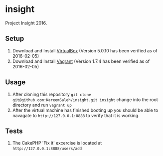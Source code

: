 # insight
Project Insight 2016.

## Setup
1. Download and Install [VirtualBox](https://www.virtualbox.org/wiki/Downloads) (Version 5.0.10 has been verified as of 2016-02-05)
2. Download and Install [Vagrant](http://www.vagrantup.com/downloads-archive.html) (Version 1.7.4 has been verified as of 2016-02-05)

## Usage
1. After cloning this repository `git clone git@github.com:KareemSaleh/insight.git insight` change into the root directory and run `vagrant up`
2. After the virtual machine has finished booting up you should be able to navagate to `http://127.0.0.1:8888` to verify that it is working.

## Tests
1. The CakePHP 'Fix it' excercise is located at `http://127.0.0.1:8888/users/add`